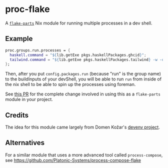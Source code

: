 # proc-flake

A [`flake-parts`](https://flake.parts/) Nix module for running multiple processes in a dev shell.

## Example

```nix
proc.groups.run.processes = {
  haskell.command = "${lib.getExe pkgs.haskellPackages.ghcid}";
  tailwind.command = "${lib.getExe pkgs.haskellPackages.tailwind} -w -o ./static/tailwind.css './src/**/*.hs'";
};

```

Then, after you put `config.packages.run` (because "run" is the group name) to the buildInputs of your devShell, you will be able to run `run` from inside of the nix shell to be able to spin up the processes using foreman.

See [this PR](https://github.com/EmaApps/ema-template/pull/40) for the complete change involved in using this as a `flake-parts` module in your project.

## Credits

The idea for this module came largely from Domen Kožar's [devenv project](https://devenv.sh/processes/). 

## Alternatives

For a similar module that uses a more advanced tool called `process-compose`, see https://github.com/Platonic-Systems/process-compose-flake
